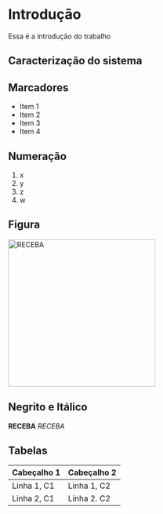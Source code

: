 # Introdução

Essa é a introdução do trabalho

## Caracterização do sistema

## Marcadores
- Item 1
- Item 2
- Item 3
- Item 4

## Numeração
1. x
2. y
3. z
4. w

## Figura
<img src = "https://www.cnnbrasil.com.br/wp-content/uploads/sites/12/2022/06/278124439_479217953885248_7176633954328770607_n-e1656463189321.jpg?w=1080" alt = "RECEBA" width = 300>

## Negrito e Itálico
**RECEBA**
*RECEBA*

## Tabelas
| Cabeçalho 1 | Cabeçalho 2 |
|-------------|-------------|
| Linha 1, C1 | Linha 1, C2 |
| Linha 2, C1 | Linha 2. C2 |
